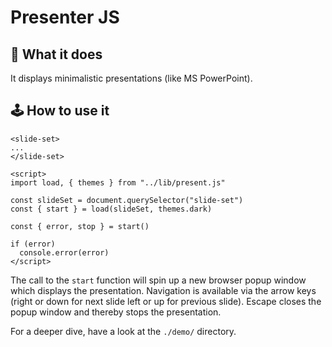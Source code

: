 # Presenter JS

## 🦧 What it does

It displays minimalistic presentations (like MS PowerPoint).

## 🕹 How to use it

```
<slide-set>
...
</slide-set>

<script>
import load, { themes } from "../lib/present.js"

const slideSet = document.querySelector("slide-set")
const { start } = load(slideSet, themes.dark)

const { error, stop } = start()

if (error)
  console.error(error)
</script>
```

The call to the `start` function will spin up a new browser popup window which displays the presentation.
Navigation is available via the arrow keys (right or down for next slide left or up for previous slide).
Escape closes the popup window and thereby stops the presentation.

For a deeper dive, have a look at the `./demo/` directory.
